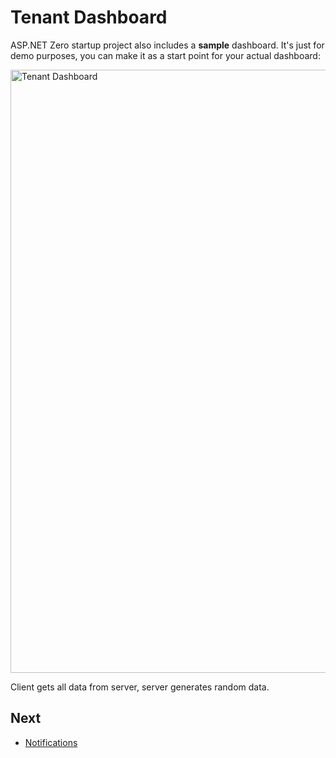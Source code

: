 # Tenant Dashboard

ASP.NET Zero startup project also includes a **sample** dashboard. It's just for demo purposes, you can make it as a start point for your actual dashboard:

<img src="D:/Github/documents/docs/en/images/dashboardV3.png" alt="Tenant Dashboard" class="img-thumbnail" width="1235" height="965" />

Client gets all data from server, server generates random data.

## Next

- [Notifications](Features-Mvc-Core-Notifications)